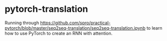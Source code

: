 # pytorch-translation

Running through <https://github.com/spro/practical-pytorch/blob/master/seq2seq-translation/seq2seq-translation.ipynb> to learn how to use PyTorch to create an RNN with attention.
